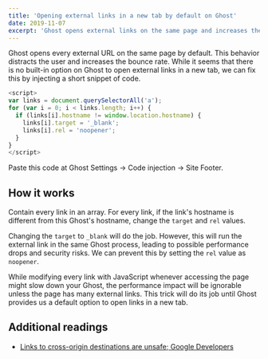 ```yaml
---
title: 'Opening external links in a new tab by default on Ghost'
date: 2019-11-07
excerpt: 'Ghost opens external links on the same page and increases the bounce rate. This post gives a solution to open external links in a new tab by default in Ghost.'
---
```


Ghost opens every external URL on the same page by default. This behavior distracts the user and increases the bounce rate. While it seems that there is no built-in option on Ghost to open external links in a new tab, we can fix this by injecting a short snippet of code.

```js
<script>
var links = document.querySelectorAll('a');
for (var i = 0; i < links.length; i++) {
  if (links[i].hostname != window.location.hostname) {
    links[i].target = '_blank';
    links[i].rel = 'noopener';
  }
}
</script>
```

Paste this code at Ghost Settings → Code injection → Site Footer.

## How it works

Contain every link in an array. For every link, if the link's hostname is different from this Ghost's hostname, change the `target` and `rel` values.

Changing the `target` to `_blank` will do the job. However, this will run the external link in the same Ghost process, leading to possible performance drops and security risks. We can prevent this by setting the `rel` value as `noopener`.

While modifying every link with JavaScript whenever accessing the page might slow down your Ghost, the performance impact will be ignorable unless the page has many external links. This trick will do its job until Ghost provides us a default option to open links in a new tab.

## Additional readings

- [Links to cross-origin destinations are unsafe; Google Developers](https://developers.google.com/web/tools/lighthouse/audits/noopener)
